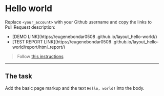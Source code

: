 # Hello world
Replace `<your_account>` with your Github username and copy the links to Pull Request description:
- [DEMO LINK](https://eugenebondar0508
.github.io/layout_hello-world/)
- [TEST REPORT LINK](https://eugenebondar0508
.github.io/layout_hello-world/report/html_report/)

> Follow [this instructions](https://github.com/mate-academy/layout_task-guideline#how-to-solve-the-layout-tasks-on-github)
___

## The task
Add the basic page markup and the text `Hello, world!` into the body.
